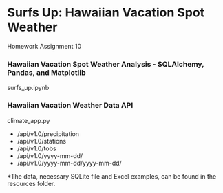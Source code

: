 # Surfs Up: Hawaiian Vacation Spot Weather
Homework Assignment 10

### Hawaiian Vacation Spot Weather Analysis - SQLAlchemy, Pandas, and Matplotlib
surfs_up.ipynb

### Hawaiian Vacation Weather Data API 
climate_app.py
* /api/v1.0/precipitation
* /api/v1.0/stations
* /api/v1.0/tobs
* /api/v1.0/yyyy-mm-dd/
* /api/v1.0/yyyy-mm-dd/yyyy-mm-dd/

*The data, necessary SQLite file and Excel examples, can be found in the resources folder.
